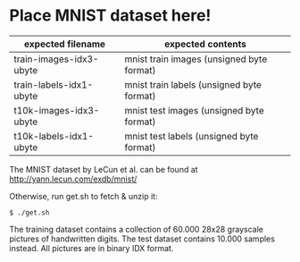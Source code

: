 
# Place MNIST dataset here!

expected filename       | expected contents
------------------------|--------------------
train-images-idx3-ubyte | mnist train images (unsigned byte format)
train-labels-idx1-ubyte | mnist train labels (unsigned byte format)
t10k-images-idx3-ubyte  | mnist test images (unsigned byte format)
t10k-labels-idx1-ubyte  | mnist test labels (unsigned byte format)

The MNIST dataset by LeCun et al. can be found at http://yann.lecun.com/exdb/mnist/

Otherwise, run get.sh to fetch & unzip it:

```$ ./get.sh```


The training dataset contains a collection of 60.000 28x28 grayscale pictures of handwritten digits. The test dataset contains 10.000 samples instead. All pictures are in binary IDX format.
